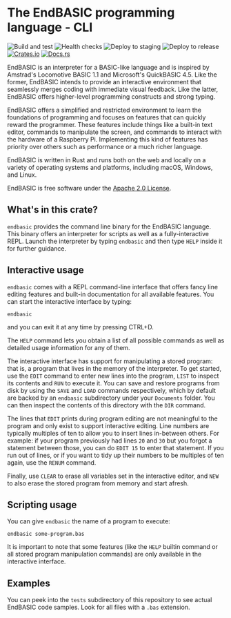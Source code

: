 # The EndBASIC programming language - CLI

![Build and test](https://github.com/endbasic/endbasic/workflows/Build%20and%20test/badge.svg)
![Health checks](https://github.com/endbasic/endbasic/workflows/Health%20checks/badge.svg)
![Deploy to staging](https://github.com/endbasic/endbasic/workflows/Deploy%20to%20staging/badge.svg)
![Deploy to release](https://github.com/endbasic/endbasic/workflows/Deploy%20to%20release/badge.svg)
[![Crates.io](https://img.shields.io/crates/v/endbasic.svg)](https://crates.io/crates/endbasic/)
[![Docs.rs](https://docs.rs/endbasic/badge.svg)](https://docs.rs/endbasic/)

EndBASIC is an interpreter for a BASIC-like language and is inspired by
Amstrad's Locomotive BASIC 1.1 and Microsoft's QuickBASIC 4.5.  Like the former,
EndBASIC intends to provide an interactive environment that seamlessly merges
coding with immediate visual feedback.  Like the latter, EndBASIC offers
higher-level programming constructs and strong typing.

EndBASIC offers a simplified and restricted environment to learn the foundations
of programming and focuses on features that can quickly reward the programmer.
These features include things like a built-in text editor, commands to
manipulate the screen, and commands to interact with the hardware of a Raspberry
Pi.  Implementing this kind of features has priority over others such as
performance or a much richer language.

EndBASIC is written in Rust and runs both on the web and locally on a variety of
operating systems and platforms, including macOS, Windows, and Linux.

EndBASIC is free software under the [Apache 2.0 License](LICENSE).

## What's in this crate?

`endbasic` provides the command line binary for the EndBASIC language.  This
binary offers an interpreter for scripts as well as a fully-interactive REPL.
Launch the interpreter by typing `endbasic` and then type `HELP` inside it for
further guidance.

## Interactive usage

`endbasic` comes with a REPL command-line interface that offers fancy line
editing features and built-in documentation for all available features.  You can
start the interactive interface by typing:

```shell
endbasic
```

and you can exit it at any time by pressing CTRL+D.

The `HELP` command lets you obtain a list of all possible commands as well as
detailed usage information for any of them.

The interactive interface has support for manipulating a stored program: that
is, a program that lives in the memory of the interpreter.  To get started, use
the `EDIT` command to enter new lines into the program, `LIST` to inspect its
contents and `RUN` to execute it.  You can save and restore programs from disk
by using the `SAVE` and `LOAD` commands respectively, which by default are
backed by an `endbasic` subdirectory under your `Documents` folder.  You can
then inspect the contents of this directory with the `DIR` command.

The lines that `EDIT` prints during program editing are not meaningful to the
program and only exist to support interactive editing.  Line numbers are
typically multiples of ten to allow you to insert lines in-between others.  For
example: if your program previously had lines `20` and `30` but you forgot a
statement between those, you can do `EDIT 15` to enter that statement.  If you
run out of lines, or if you want to tidy up their numbers to be multiples of ten
again, use the `RENUM` command.

Finally, use `CLEAR` to erase all variables set in the interactive editor, and
`NEW` to also erase the stored program from memory and start afresh.

## Scripting usage

You can give `endbasic` the name of a program to execute:

```shell
endbasic some-program.bas
```

It is important to note that some features (like the `HELP` builtin command or
all stored program manipulation commands) are only available in the interactive
interface.

## Examples

You can peek into the `tests` subdirectory of this repository to see actual
EndBASIC code samples.  Look for all files with a `.bas` extension.
